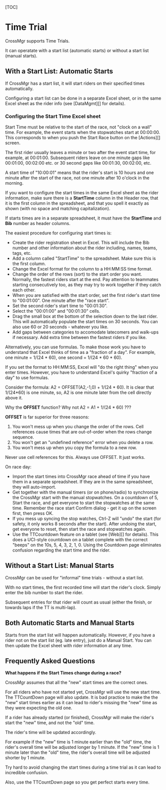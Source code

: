 [TOC]

# Time Trial
CrossMgr supports Time Trials.

It can operatate with a start list (automatic starts) or without a start list (manual starts).

## With a Start List: Automatic Starts

If CrossMgr has a start list, it will start riders on their specified times automatically.

Configuring a start list can be done in a separate Excel sheet, or in the same Excel sheet as the rider info (see [DataMgmt][] for details).

### Configuring the Start Time Excel sheet

Start Time must be relative to the start of the race, not "clock on a wall" time.  For example, the event starts when the stopwatches start at 00:00:00.
This corresponds to when you push the Start Race button on the [Actions][] screen.

The first rider usually leaves a minute or two after the event start time, for example, at 00:01:00.  Subsequent riders leave on one minute gaps like 00:01:00, 00:02:00 etc. or 30 second gaps like 00:01:30, 00:02:00, etc.

A start time of "10:00:01" means that the rider's start is 10 hours and one minute after the start of the race, not one minute after 10 o'clock in the morning.

If you want to configure the start times in the same Excel sheet as the rider information, make sure there is a __StartTime__ column in the Header row, that it is the first column in the spreadsheet, and that you spell it exactly as shown (with no space and matching capitalization).

If starts times are in a separate spreadsheet, it must have the __StartTime__ and __Bib__ number as header columns.

The easiest procedure for configuring start times is:

+  Create the rider registration sheet in Excel.  This will include the Bib number and other information about the rider including, names, teams, tags, etc.
+  Add a column called "StartTime" to the spreadsheet.  Make sure this is the first column.
+  Change the Excel format for the column to a HH:MM:SS time format.
+  Change the order of the rows (sort) to the start order you want.  Normally, the fastest riders start at the end.  Pay attention to teammates starting consecutively too, as they may try to work together if they catch each other.
+  When you are satisfied with the start order, set the first rider's start time to "00:01:00".  One minute after the "race start".
+  Set the second rider's start time to "00:01:30".
+  Select the "00:01:00" and "00:01:30" cells.
+  Drag the small box at the bottom of the selection down to the last rider.  This will automatically populate the start times on 30 seconds.  You can also use 60 or 20 seconds - whatever you like.
+  Add gaps between categories to accomodate latecomers and walk-ups if necessary.  Add extra time between the fastest riders if you like.

Alternatively, you can use formulas.  To make those work you have to understand that Excel thinks of time as a "fraction of a day".
For example, one minute = 1/(24 * 60), one second = 1/(24 * 60 * 60).

If you set the format to HH:MM:SS, Excel will "do the right thing" when you enter times.  However, you have to understand Excel's quirky "fraction of a day" to use formulas.

Consider the formula: A2 = OFFSET(A2,-1,0) + 1/(24 * 60).  It is clear that 1/(24*60) is one minute, so, A2 is one minute later from the cell directly above it.

Why the __OFFSET__ function?  Why not A2 = A1 + 1/(24 * 60) ???

__OFFSET__ is far superior for three reasons:

1. You won't mess up when you change the order of the rows.  Cell references cause times that are out-of-order when the rows change sequence.
2. You won't get an "undefined reference" error when you delete a row.
3. You won't mess up when you copy the formula to a new row.

Never use cell references for this.  Always use OFFSET.  It just works.

On race day:

+  Import the start times into CrossMgr race ahead of time if you have them in a separate spreadsheet.  If they are in the same spreadsheet, they will auto-import.
+  Get together with the manual timers (or on phone/radio) to synchronize the CrossMgr start with the manual stopwatches.  On a countdown of 5, Start the race, and get everyone to start the stopwatches at the same time.  Remember the race start Confirm dialog - get it up on the screen first, then press OK.
+  If you mess up syncing the stop watches, Ctrl-Z will "undo" the start (for safety, it only works 8 seconds after the start).  After undoing the start, get everyone to reset, then start the race and stopwatches again.
+	Use the TTCountdown feature on a tablet (see [Web][] for details).  This does a UCI-style countdown on a tablet complete with the correct "beeps" on the 10s, 5, 4, 3, 2, 1, 0.  Using the Countdown page eliminates confusion regarding the start time and the rider.

## Without a Start List: Manual Starts

CrossMgr can be used for "informal" time trials - without a start list.

With no start times, the first recorded time will start the rider's clock.
Simply enter the bib number to start the rider.

Subsequent entries for that rider will count as usual (either the finish, or towards laps if the TT is multi-lap).

## Both Automatic Starts and Manual Starts

Starts from the start list will happen automatically.  However, if you have a rider not on the start list (eg. late entry), just do a Manual Start.
You can then update the Excel sheet with rider information at any time.

## Frequently Asked Questions

__What happens if the Start Times change during a race?__

CrossMgr assumes that all the "new" start times are the correct ones.

For all riders who have not started yet, CrossMgr will use the new start time.  The TTCountDown page will also update.
It is bad practice to make the the "new" start times earlier as it can lead to rider's missing the "new" time as they were expecting the old one.

If a rider has already started (or finished), CrossMgr will make the rider's start the "new" time, and not the "old" time.

The rider's time will be updated accordingly.

For example if the "new" time is 1 minute earlier than the "old" time, the rider's overall time will be adjusted longer by 1 minute.
If the "new" time is 1 minute later than the "old" time, the rider's overall time will be adjusted shorter by 1 minute.

Try hard to avoid changing the start times during a time trial as it can lead to incredible confusion.

Also, use the TTCountDown page so you get perfect starts every time.
